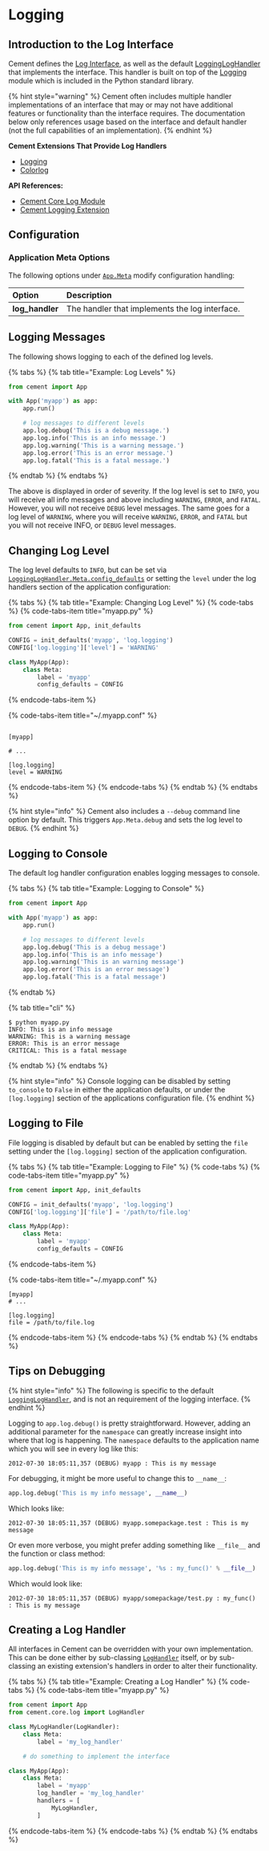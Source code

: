 # Logging

## Introduction to the Log Interface

Cement defines the [Log Interface](https://cement.readthedocs.io/en/3.0/api/core/log/#cement.core.log.LogInterface), as well as the default [LoggingLogHandler](https://cement.readthedocs.io/en/3.0/api/ext/ext_logging/#cement.ext.ext_logging.LoggingLogHandler) that implements the interface. This handler is built on top of the [Logging](http://docs.python.org/library/logging.html) module which is included in the Python standard library.

{% hint style="warning" %}
Cement often includes multiple handler implementations of an interface that may or may not have additional features or functionality than the interface requires.  The documentation below only references usage based on the interface and default handler \(not the full capabilities of an implementation\).
{% endhint %}

**Cement Extensions That Provide Log Handlers**

* [Logging](../extensions/logging.md)
* [Colorlog](../extensions/colorlog.md)

**API References:**

* [Cement Core Log Module](https://cement.readthedocs.io/en/3.0/api/core/log/)
* [Cement Logging Extension](https://cement.readthedocs.io/en/3.0/api/ext/ext_logging/)

## **Configuration**

### **Application Meta Options**

The following options under [`App.Meta`](https://cement.readthedocs.io/en/3.0/api/core/foundation/#cement.core.foundation.App.Meta) modify configuration handling:

| **Option** | **Description** |
| :--- | :--- |
| **log\_handler** | The handler that implements the log interface. |

## Logging Messages

The following shows logging to each of the defined log levels.

{% tabs %}
{% tab title="Example: Log Levels" %}
```python
from cement import App

with App('myapp') as app:
    app.run()

    ​# log messages to different levels
    app.log.debug('This is a debug message.')
    app.log.info('This is an info message.')​
    app.log.warning('This is a warning message.')
    app.log.error('This is an error message.')
    app.log.fatal('This is a fatal message.')​
```
{% endtab %}
{% endtabs %}

The above is displayed in order of severity. If the log level is set to `INFO`, you will receive all info messages and above including `WARNING`, `ERROR`, and `FATAL`. However, you will not receive `DEBUG` level messages. The same goes for a log level of `WARNING`, where you will receive `WARNING`, `ERROR`, and `FATAL` but you will not receive INFO, or `DEBUG` level messages.

## Changing Log Level

The log level defaults to `INFO`, but can be set via [`LoggingLogHandler.Meta.config_defaults`](https://cement.readthedocs.io/en/3.0/api/ext/ext_logging/#cement.ext.ext_logging.LoggingLogHandler.Meta.config_defaults) or setting the `level` under the log handlers section of the application configuration:

{% tabs %}
{% tab title="Example: Changing Log Level" %}
{% code-tabs %}
{% code-tabs-item title="myapp.py" %}
```python
from cement import App, init_defaults

CONFIG = init_defaults('myapp', 'log.logging')
CONFIG['log.logging']['level'] = 'WARNING'

class MyApp(App):
    class Meta:
        label = 'myapp'
        config_defaults = CONFIG
```
{% endcode-tabs-item %}

{% code-tabs-item title="~/.myapp.conf" %}
```

[myapp]

# ...

[log.logging]
level = WARNING
```
{% endcode-tabs-item %}
{% endcode-tabs %}
{% endtab %}
{% endtabs %}

{% hint style="info" %}
Cement also includes a `--debug` command line option by default. This triggers `App.Meta.debug` and sets the log level to `DEBUG`.
{% endhint %}

## Logging to Console

The default log handler configuration enables logging messages to console.

{% tabs %}
{% tab title="Example: Logging to Console" %}
```python
from cement import App

with App('myapp') as app:
    app.run()

    # log messages to different levels
    app.log.debug('This is a debug message')
    app.log.info('This is an info message')
    app.log.warning('This is an warning message')
    app.log.error('This is an error message')
    app.log.fatal('This is a fatal message')
```
{% endtab %}

{% tab title="cli" %}
```text
$ python myapp.py
INFO: This is an info message
WARNING: This is a warning message
ERROR: This is an error message
CRITICAL: This is a fatal message
```
{% endtab %}
{% endtabs %}

{% hint style="info" %}
Console logging can be disabled by setting `to_console` to `False` in either the application defaults, or under the  `[log.logging]` section of the applications configuration file.
{% endhint %}

## Logging to File

File logging is disabled by default but can be enabled by setting the `file` setting under the `[log.logging]` section of the application configuration.

{% tabs %}
{% tab title="Example: Logging to File" %}
{% code-tabs %}
{% code-tabs-item title="myapp.py" %}
```python
from cement import App, init_defaults

CONFIG = init_defaults('myapp', 'log.logging')
CONFIG['log.logging']['file'] = '/path/to/file.log'

class MyApp(App):
    class Meta:
        label = 'myapp'
        config_defaults = CONFIG
```
{% endcode-tabs-item %}

{% code-tabs-item title="~/.myapp.conf" %}
```
[myapp]
# ...

[log.logging]
file = /path/to/file.log
```
{% endcode-tabs-item %}
{% endcode-tabs %}
{% endtab %}
{% endtabs %}

## Tips on Debugging

{% hint style="info" %}
The following is specific to the default [`LoggingLogHandler`](https://cement.readthedocs.io/en/3.0/api/ext/ext_logging/#cement.ext.ext_logging.LoggingLogHandler), and is not an requirement of the logging interface.
{% endhint %}

Logging to `app.log.debug()` is pretty straightforward. However, adding an additional parameter for the `namespace` can greatly increase insight into where that log is happening. The `namespace` defaults to the application name which you will see in every log like this:

```text
2012-07-30 18:05:11,357 (DEBUG) myapp : This is my message
```

For debugging, it might be more useful to change this to `__name__`:

```python
app.log.debug('This is my info message', __name__)
```

Which looks like:

```text
2012-07-30 18:05:11,357 (DEBUG) myapp.somepackage.test : This is my message
```

Or even more verbose, you might prefer adding something like `__file__` and the function or class method:

```python
app.log.debug('This is my info message', '%s : my_func()' % __file__)
```

Which would look like:

```text
2012-07-30 18:05:11,357 (DEBUG) myapp/somepackage/test.py : my_func() : This is my message
```

## Creating a Log Handler

All interfaces in Cement can be overridden with your own implementation.  This can be done either by sub-classing [`LogHandler`](https://cement.readthedocs.io/en/3.0/api/core/log/#cement.core.log.LogHandler) itself, or by sub-classing an existing extension's handlers in order to alter their functionality.

{% tabs %}
{% tab title="Example: Creating a Log Handler" %}
{% code-tabs %}
{% code-tabs-item title="myapp.py" %}
```python
from cement import App
from cement.core.log import LogHandler

class MyLogHandler(LogHandler):
    class Meta:
        label = 'my_log_handler'

    # do something to implement the interface

class MyApp(App):
    class Meta:
        label = 'myapp'
        log_handler = 'my_log_handler'
        handlers = [
            MyLogHandler,
        ]
```
{% endcode-tabs-item %}
{% endcode-tabs %}
{% endtab %}
{% endtabs %}

